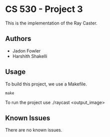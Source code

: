 # CS 530 - Project 3

This is the implementation of the Ray Caster.

## Authors

- Jadon Fowler
- Harshith Shakelli
 
## Usage

To build this project, we use a Makefile.
```
make
```

To run the project use ./raycast <width> <height> <scene> <output_image>

## Known Issues

There are no known issues.
